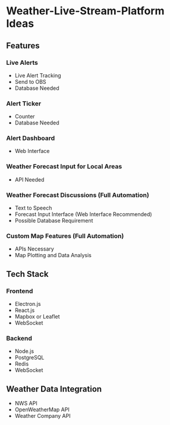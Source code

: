 # Weather-Live-Stream-Platform Ideas

## Features

### Live Alerts

- Live Alert Tracking
- Send to OBS
- Database Needed

### Alert Ticker

- Counter
- Database Needed

### Alert Dashboard

- Web Interface

### Weather Forecast Input for Local Areas

- API Needed

### Weather Forecast Discussions (Full Automation)

- Text to Speech
- Forecast Input Interface (Web Interface Recommended)
- Possible Database Requirement

### Custom Map Features (Full Automation)

- APIs Necessary
- Map Plotting and Data Analysis

## Tech Stack

### Frontend

- Electron.js
- React.js
- Mapbox or Leaflet
- WebSocket

### Backend

- Node.js
- PostgreSQL
- Redis
- WebSocket

## Weather Data Integration

- NWS API
- OpenWeatherMap API
- Weather Company API
